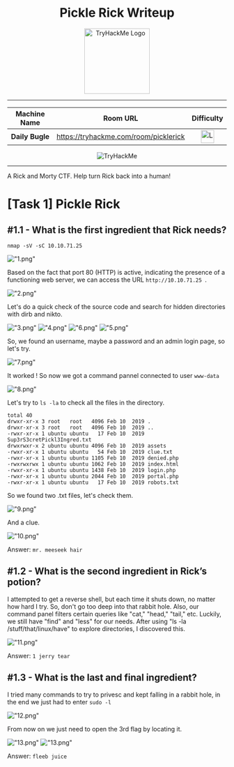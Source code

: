 <div align="center">

# Pickle Rick Writeup



<img src="../img/pr.jpeg" alt="TryHackMe Logo" width="150">

---

| Machine Name | Room URL | Difficulty |
| :--: | :--: | :--: |
| <b>Daily Bugle</b> | <a href="https://tryhackme.com/room/picklerick">https://tryhackme.com/room/picklerick</a> | <img src="../img/green.png" alt="Logo 1" width="30">

<img src="https://tryhackme-badges.s3.amazonaws.com/670.png" alt="TryHackMe">

---
</div>

A Rick and Morty CTF. Help turn Rick back into a human!


# [Task 1] Pickle Rick

## #1.1 - What is the first ingredient that Rick needs?
 

```
nmap -sV -sC 10.10.71.25 
```
!["1.png"](files/1.png)

Based on the fact that port 80 (HTTP) is active, indicating the presence of a functioning web server, we can access the URL ```http://10.10.71.25 ```.

!["2.png"](files/2.png)

Let's do a quick check of the source code and search for hidden directories with dirb and nikto.

!["3.png"](files/3.png)
!["4.png"](files/4.png)
!["6.png"](files/6.png)
!["5.png"](files/5.png)

So, we found an username, maybe a password and an admin login page, so let's try.

!["7.png"](files/7.png)

It worked ! So now we got a command pannel connected to user `www-data`

!["8.png"](files/8.png)

Let's try to `ls -la` to check all the files in the directory.

```
total 40
drwxr-xr-x 3 root   root   4096 Feb 10  2019 .
drwxr-xr-x 3 root   root   4096 Feb 10  2019 ..
-rwxr-xr-x 1 ubuntu ubuntu   17 Feb 10  2019 Sup3rS3cretPickl3Ingred.txt
drwxrwxr-x 2 ubuntu ubuntu 4096 Feb 10  2019 assets
-rwxr-xr-x 1 ubuntu ubuntu   54 Feb 10  2019 clue.txt
-rwxr-xr-x 1 ubuntu ubuntu 1105 Feb 10  2019 denied.php
-rwxrwxrwx 1 ubuntu ubuntu 1062 Feb 10  2019 index.html
-rwxr-xr-x 1 ubuntu ubuntu 1438 Feb 10  2019 login.php
-rwxr-xr-x 1 ubuntu ubuntu 2044 Feb 10  2019 portal.php
-rwxr-xr-x 1 ubuntu ubuntu   17 Feb 10  2019 robots.txt
```

So we found two .txt files, let's check them.

!["9.png"](files/9.png)

And a clue.

!["10.png"](files/10.png)

Answer: `mr. meeseek hair`

## #1.2 - What is the second ingredient in Rick’s potion?

I attempted to get a reverse shell, but each time it shuts down, no matter how hard I try. So, don't go too deep into that rabbit hole. Also, our command panel filters certain queries like "cat," "head," "tail," etc. Luckily, we still have "find" and "less" for our needs. After using "ls -la /stuff/that/linux/have" to explore directories, I discovered this.

!["11.png"](files/11.png)

Answer: `1 jerry tear`

## #1.3 - What is the last and final ingredient?

I tried many commands to try to privesc and kept falling in a rabbit hole, in the end we just had to enter `sudo -l`

!["12.png"](files/12.png)

From now on we just need to open the 3rd flag by locating it.

!["13.png"](files/13.png)
!["13.png"](files/14.png)

Answer: `fleeb juice`
